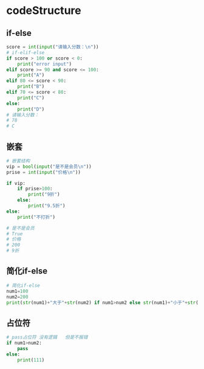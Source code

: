 # codeStructure

## if-else

```python
score = int(input("请输入分数：\n"))
# if-elif-else
if score > 100 or score < 0:
    print("error input")
elif score >= 90 and score <= 100:
    print("A")
elif 80 <= score < 90:
    print("B")
elif 70 <= score < 80:
    print("C")
else:
    print("D")
# 请输入分数：
# 78
# C
```

## 嵌套

```python
# 嵌套结构
vip = bool(input("是不是会员\n"))
prise = int(input("价格\n"))

if vip:
    if prise>100:
        print("9折")
    else:
        print("9.5折")
else:
    print("不打折")

# 是不是会员
# True
# 价格
# 200
# 9折
```

## 简化if-else

```python
# 简化if-else
num1=100
num2=200
print(str(num1)+"大于"+str(num2) if num1>num2 else str(num1)+"小于"+str(num2))
```

## 占位符

```python
# pass占位符 没有逻辑   但是不报错
if num1>num2:
    pass
else:
    print(111)
```